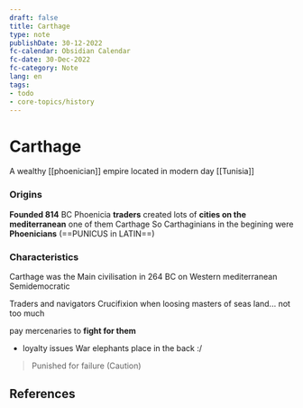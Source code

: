 ```yaml
---
draft: false
title: Carthage
type: note
publishDate: 30-12-2022
fc-calendar: Obsidian Calendar
fc-date: 30-Dec-2022
fc-category: Note
lang: en
tags:
- todo
- core-topics/history
---
```


# Carthage
A wealthy [[phoenician]] empire located in modern day [[Tunisia]]


### Origins
**Founded  814** BC Phoenicia **traders** created lots of **cities on the mediterranean** one of them Carthage
 So Carthaginians in the begining were **Phoenicians** (==PUNICUS in LATIN==) <!--SR:!2022-11-08,4,270-->

### Characteristics
Carthage was the Main civilisation in 264 BC on Western mediterranean 
Semidemocratic

Traders and navigators
Crucifixion when loosing 
masters of seas
land... not too much

pay mercenaries to **fight for them**
- loyalty issues
War elephants  place in the back :/

 
> Punished for failure (Caution)



## References
